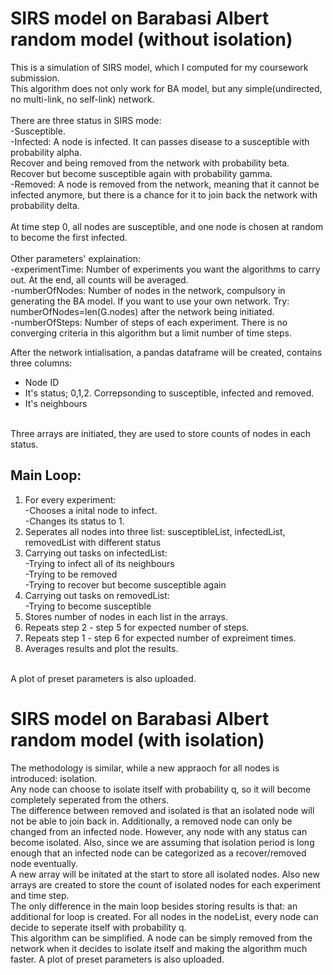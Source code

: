 # SIRS model on Barabasi Albert random model (without isolation)
This is a simulation of SIRS model, which I computed for my coursework submission.<br/>
This algorithm does not only work for BA model, but any simple(undirected, no multi-link, no self-link) network.<br/>
<br/>
There are three status in SIRS mode:<br/>
-Susceptible.<br/>
-Infected: A node is infected.
It can passes disease to a susceptible with probability alpha.<br/>
Recover and being removed from the network with probability beta.<br/>
Recover but become susceptible again with probability gamma.<br/>
-Removed: A node is removed from the network, meaning that it cannot be infected anymore, but there is a chance for it to join back the network with probability delta.<br/>
<br/>
At time step 0, all nodes are susceptible, and one node is chosen at random to become the first infected.<br/>
<br/>
Other parameters' explaination:<br/>
-experimentTime: Number of experiments you want the algorithms to carry out. At the end, all counts will be averaged.<br/>
-numberOfNodes: Number of nodes in the network, compulsory in generating the BA model. If you want to use your own network. Try: numberOfNodes=len(G.nodes) after the network being initiated.<br/>
-numberOfSteps: Number of steps of each experiment. There is no converging criteria in this algorithm but a limit number of time steps.<br/>

After the network intialisation, a pandas dataframe will be created, contains three columns:<br/>
 - Node ID<br/>
 - It's status; 0,1,2. Correpsonding to susceptible, infected and removed.<br/>
 - It's neighbours<br/>
 <br/>
Three arrays are initiated, they are used to store counts of nodes in each status.<br/>

## Main Loop:
1. For every experiment:</br>
 -Chooses a inital node to infect.<br/>
 -Changes its status to 1.<br/>
2. Seperates all nodes into three list: susceptibleList, infectedList, removedList with different status <br/>
3. Carrying out tasks on infectedList:<br/>
 -Trying to infect all of its neighbours<br/>
 -Trying to be removed<br/>
 -Trying to recover but become susceptible again<br/>
4. Carrying out tasks on removedList:<br/>
 -Trying to become susceptible
5. Stores number of nodes in each list in the arrays.
6. Repeats step 2 - step 5 for expected number of steps.
7. Repeats step 1 - step 6 for expected number of expreiment times.
8. Averages results and plot the results.
<br/>
A plot of preset parameters is also uploaded.


# SIRS model on Barabasi Albert random model (with isolation)
The methodology is similar, while a new appraoch for all nodes is introduced: isolation.<br/>
Any node can choose to isolate itself with probability q, so it will become completely seperated from the others.<br/>
The difference between removed and isolated is that an isolated node will not be able to join back in. Additionally, a removed node can only be changed from an infected node. However, any node with any status can become isolated. Also, since we are assuming that isolation period is long enough that an infected node can be categorized as a recover/removed node eventually.<br/>
A new array will be initated at the start to store all isolated nodes. Also new arrays are created to store the count of isolated nodes for each experiment and time step.<br/>
The only difference in the main loop besides storing results is that: an additional for loop is created. For all nodes in the nodeList, every node can decide to seperate itself with probability q.<br/>
This algorithm can be simplified. A node can be simply removed from the network when it decides to isolate itself and making the algorithm much faster.
A plot of preset parameters is also uploaded.

